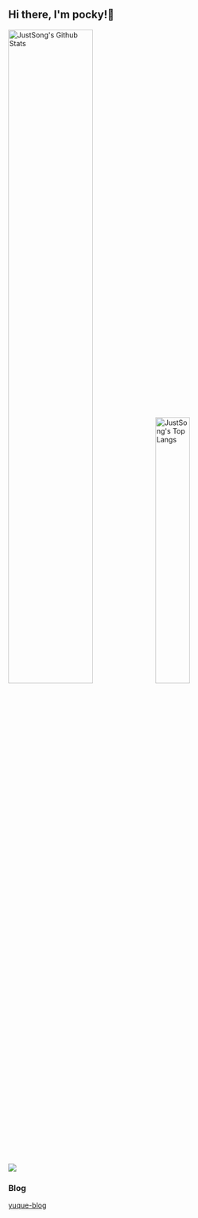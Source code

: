 ## Hi there, I'm pocky!👋

<p>
     <img src="https://github-readme-stats.vercel.app/api?username=2460392754&show_icons=true&hide_border=true" alt="JustSong's Github Stats" width="58%" />
    <img src="https://github-readme-stats.vercel.app/api/top-langs/?username=2460392754&layout=compact&hide_border=true&langs_count=10" alt="JustSong's Top Langs" width="37%" /> 
</p>

<p>
<img src="https://stats.justsong.cn/api/leetcode/?username=2460392754&cn=true" />
</p>

### Blog
[yuque-blog](https://www.yuque.com/pocky)
